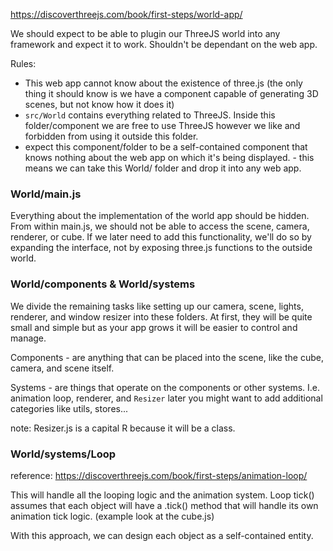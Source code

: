 https://discoverthreejs.com/book/first-steps/world-app/

We should expect to be able to plugin our ThreeJS world into any framework and expect it to work. Shouldn't be dependant on the web app.

Rules:

- This web app cannot know about the existence of three.js (the only thing it should know is we have a component capable of generating 3D scenes, but not know how it does it)
- `src/World` contains everything related to ThreeJS. Inside this folder/component we are free to use ThreeJS however we like and forbidden from using it outside this folder.
- expect this component/folder to be a self-contained component that knows nothing about the web app on which it's being displayed. - this means we can take this World/ folder and drop it into any web app.

### World/main.js

Everything about the implementation of the world app should be hidden. From within main.js, we should not be able to access the scene, camera, renderer, or cube. If we later need to add this functionality, we'll do so by expanding the interface, not by exposing three.js functions to the outside world.

### World/components & World/systems

We divide the remaining tasks like setting up our camera, scene, lights, renderer, and window resizer into these folders. At first, they will be quite small and simple but as your app grows it will be easier to control and manage.

Components - are anything that can be placed into the scene, like the cube, camera, and scene itself.

Systems - are things that operate on the components or other systems. I.e. animation loop, renderer, and `Resizer` later you might want to add additional categories like utils, stores...

note: Resizer.js is a capital R because it will be a class.

### World/systems/Loop

reference: https://discoverthreejs.com/book/first-steps/animation-loop/

This will handle all the looping logic and the animation system.
Loop tick() assumes that each object will have a .tick() method that will handle its own animation tick logic. (example look at the cube.js)

With this approach, we can design each object as a self-contained entity.
